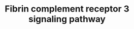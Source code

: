 ---
annotations:
- id: PW:0000474
  parent: regulatory pathway
  type: Pathway Ontology
  value: coagulation cascade pathway
- id: PW:0000503
  parent: regulatory pathway
  type: Pathway Ontology
  value: classical complement pathway
- id: PW:0000024
  parent: regulatory pathway
  type: Pathway Ontology
  value: inflammatory response pathway
- id: CL:0000235
  parent: native cell
  type: Cell Type Ontology
  value: macrophage
- id: CL:0000129
  parent: animal cell
  type: Cell Type Ontology
  value: microglial cell
authors:
- Khanspers
- Andrewmendiola
- Akassoglou
- Egonw
- AlexanderPico
- Eweitz
- Mkutmon
citedin:
- link: PMC8431385
  title: Investigating the Molecular Processes behind the Cell-Specific Toxicity Response
    to Titanium Dioxide Nanobelts (2021)
- link: PMC7702209
  title: LMWF5A suppresses cytokine release by modulating select inflammatory transcription
    factor activity in stimulated PBMC (2020)
description: The blood protein fibrinogen, a key component of the coagulation cascade,
  has been identified as an early molecular factor triggering inflammation in the
  brain and periphery (see bibliography). Upon fibrinogen extravasation across leaky
  vessels (i.e., break down of the blood-brain barrier), fibrinogen is converted by
  thrombin to insoluble fibrin. Based on published studies, this signaling pathway
  highlights fibrin as a CD11b/CD18 (complement receptor; CR3) integrin receptor ligand
  that regulates innate immunity. Fibrin activates central nervous system (CNS) resident
  microglia and peripheral (bone marrow-derived) macrophages via CR3, leading to intracellular
  kinase signaling activation including PI3K, AKT1, and RhoA activity that regulates
  phagocytosis; and NF-κB translocation to the nucleus that transcriptionally regulates
  proinflammatory cytokines and chemokines that recruit T-cells and macrophages. Canonical
  LPS-TLR4 activation of innate immune cells and potential mechanisms of CD11b transactivation
  are shown.  Proteins on this pathway have targeted assays available via the [https://assays.cancer.gov/available_assays?wp_id=WP4136
  CPTAC Assay Portal]
last-edited: 2021-11-30
ndex: 38ce8f2f-8b69-11eb-9e72-0ac135e8bacf
organisms:
- Homo sapiens
redirect_from:
- /index.php/Pathway:WP4136
- /instance/WP4136
- /instance/WP4136_rr120387
revision: r120387
schema-jsonld:
- '@context': https://schema.org/
  '@id': https://wikipathways.github.io/pathways/WP4136.html
  '@type': Dataset
  creator:
    '@type': Organization
    name: WikiPathways
  description: The blood protein fibrinogen, a key component of the coagulation cascade,
    has been identified as an early molecular factor triggering inflammation in the
    brain and periphery (see bibliography). Upon fibrinogen extravasation across leaky
    vessels (i.e., break down of the blood-brain barrier), fibrinogen is converted
    by thrombin to insoluble fibrin. Based on published studies, this signaling pathway
    highlights fibrin as a CD11b/CD18 (complement receptor; CR3) integrin receptor
    ligand that regulates innate immunity. Fibrin activates central nervous system
    (CNS) resident microglia and peripheral (bone marrow-derived) macrophages via
    CR3, leading to intracellular kinase signaling activation including PI3K, AKT1,
    and RhoA activity that regulates phagocytosis; and NF-κB translocation to the
    nucleus that transcriptionally regulates proinflammatory cytokines and chemokines
    that recruit T-cells and macrophages. Canonical LPS-TLR4 activation of innate
    immune cells and potential mechanisms of CD11b transactivation are shown.  Proteins
    on this pathway have targeted assays available via the [https://assays.cancer.gov/available_assays?wp_id=WP4136
    CPTAC Assay Portal]
  keywords:
  - AKT1
  - CBL-B
  - CCL2
  - CD11b
  - CD14
  - CD18
  - CHUK
  - CXCL10
  - CXCL3
  - DAP12
  - FGA
  - FGB
  - FGG
  - Fibrin
  - IFNB1
  - IKBKB
  - IKBKG
  - IL12B
  - IL6
  - IRAK1
  - IRAK2
  - IRAK4
  - IRF3
  - LBP
  - LPS
  - MD2
  - MYD88
  - NFKB1
  - NOS2
  - PI3K
  - Plasmin
  - Plasminogen
  - RAPL
  - REL
  - RELA
  - RHOA
  - SRC
  - SYK
  - TIRAP
  - TLR3
  - TLR4
  - TNF
  - TRAF
  - TRAF6
  - TRIF
  - tPA
  license: CC0
  name: Fibrin complement receptor 3 signaling pathway
seo: CreativeWork
title: Fibrin complement receptor 3 signaling pathway
wpid: WP4136
---